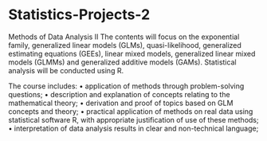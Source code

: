 # Statistics-Projects-2
Methods of Data Analysis II
The contents will focus on the exponential family, generalized linear models (GLMs), quasi-likelihood, generalized estimating equations (GEEs), linear mixed models, generalized linear mixed models (GLMMs) and generalized additive models (GAMs). Statistical analysis will be conducted using R. 

The course includes:
• application of methods through problem-solving questions;
• description and explanation of concepts relating to the mathematical theory;
• derivation and proof of topics based on GLM concepts and theory;
• practical application of methods on real data using statistical software R, with appropriate justification of use of these methods;
• interpretation of data analysis results in clear and non-technical language;
